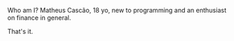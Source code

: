 Who am I?
  Matheus Cascão, 18 yo, new to programming and an enthusiast on finance in general.
  
That's it.

